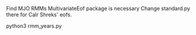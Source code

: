 Find MJO RMMs
MultivariateEof package is necessary 
Change standard.py there for Calr Shreks' eofs.

python3 rmm_years.py
